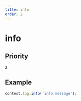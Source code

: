 ```yaml
---
title: info
order: 2
---
```


# info

<SinceBadge version="1.0.0" />

## Priority

`2`

## Example

```js
context.log.info('info message');
```
